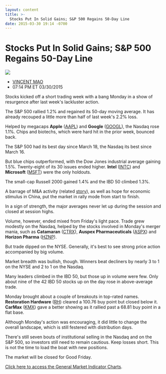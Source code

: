 ```yaml
---
layout: content
title: >-
  Stocks Put In Solid Gains; S&P 500 Regains 50-Day Line
date: 2015-03-30 19:14 -0700
---
```



Stocks Put In Solid Gains; S&P 500 Regains 50-Day Line
=======================================================


![](https://www.investors.com/wp-content/uploads/ibd-migrated-images/MPv_150331_635633262028204205.png)

* [VINCENT MAO](https://www.investors.com/author/maov/ "Posts by VINCENT MAO")
* 07:14 PM ET 03/30/2015




  

Stocks kicked off a short trading week with a bang Monday in a show of resurgence after last week's lackluster action.

  

The S&P 500 rallied 1.2% and regained its 50-day moving average. It has already recouped a little more than half of last week's 2.2% loss.

  

Helped by megacaps **Apple** ([AAPL](https://research.investors.com/quote.aspx?symbol=AAPL)) and **Google** ([GOOGL](https://research.investors.com/quote.aspx?symbol=GOOGL)), the Nasdaq rose 1.1%. Chips and biotechs, which were hard hit in the prior week, bounced back.

  

The S&P 500 had its best day since March 18, the Nasdaq its best since March 16.

  

But blue chips outperformed, with the Dow Jones industrial average gaining 1.5%. Twenty-eight of its 30 issues ended higher. **Intel** ([INTC](https://research.investors.com/quote.aspx?symbol=INTC)) and **Microsoft** ([MSFT](https://research.investors.com/quote.aspx?symbol=MSFT)) were the only holdouts.

  

The small-cap Russell 2000 gained 1.4% and the IBD 50 climbed 1.3%.

  

A barrage of M&A activity (related [story](http://news.investors.com/technology/033015-745614-teva-acquiring-auspex-horizon-acquiring-hyperion.htm?ntt=Teva%2c+Horizon+See+Growth+In+Orphan-Drug+Takeovers)), as well as hope for economic stimulus in China, put the market in rally mode from start to finish.

  

In a sign of strength, the major averages never let up during the session and closed at session highs.

  

Volume, however, ended mixed from Friday's light pace. Trade grew modestly on the Nasdaq, helped by the stocks involved in Monday's merger mania, such as **Catamaran** ([CTRX](https://research.investors.com/quote.aspx?symbol=CTRX)), **Auspex Pharmaceuticals** ([ASPX](https://research.investors.com/quote.aspx?symbol=ASPX)) and **Horizon Pharma** ([HZNP](https://research.investors.com/quote.aspx?symbol=HZNP)).

  

But trade dipped on the NYSE. Generally, it's best to see strong price action accompanied by big volume.

  

Market breadth was bullish, though. Winners beat decliners by nearly 3 to 1 on the NYSE and 2 to 1 on the Nasdaq.

  

Many leaders climbed in the IBD 50, but those up in volume were few. Only about nine of the 42 IBD 50 stocks up on the day rose in above-average trade.

  

Monday brought about a couple of breakouts in top-rated names. **Restoration Hardware** ([RH](https://research.investors.com/quote.aspx?symbol=RH)) cleared a 100.76 buy point but closed below it. **CarMax** ([KMX](https://research.investors.com/quote.aspx?symbol=KMX)) gave a better showing as it rallied past a 68.81 buy point in a flat base.

  

Although Monday's action was encouraging, it did little to change the overall landscape, which is still festered with distribution days.

  

There's still seven bouts of institutional selling in the Nasdaq and on the S&P 500, so investors still need to remain cautious. Keep losses short. This is not the time to load the boat with new positions.

  

The market will be closed for Good Friday.

  

[Click here to access the General Market Indicator Charts](https://www.investors.com/pdf/GMI_033115.pdf).




